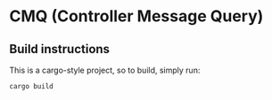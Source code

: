 # CMQ (Controller Message Query)

## Build instructions
This is a cargo-style project, so to build, simply run:

    cargo build
